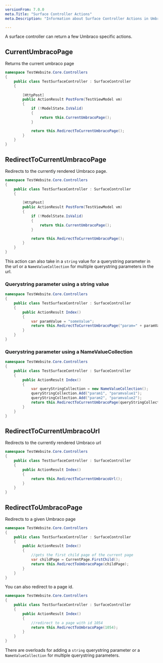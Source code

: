 ```yaml
---
versionFrom: 7.0.0
meta.Title: "Surface Controller Actions"
meta.Description: "Information about Surface Controller Actions in Umbraco"

---
```


A surface controller can return a few Umbraco specific actions. 

## CurrentUmbracoPage

Returns the current umbraco page

```csharp
namespace TestWebsite.Core.Controllers
{
    public class TestSurfaceController : SurfaceController
    {
      
        [HttpPost]
        public ActionResult PostForm(TestViewModel vm)
        {
            if (!ModelState.IsValid)
            {
                return this.CurrentUmbracoPage();
            }

            return this.RedirectToCurrentUmbracoPage();
        }
    }
}
```

## RedirectToCurrentUmbracoPage

Redirects to the currently rendered Umbraco page.

```csharp
namespace TestWebsite.Core.Controllers
{
    public class TestSurfaceController : SurfaceController
    {
      
        [HttpPost]
        public ActionResult PostForm(TestViewModel vm)
        {
            if (!ModelState.IsValid)
            {
                return this.CurrentUmbracoPage();
            }

            return this.RedirectToCurrentUmbracoPage();
        }
    }
}
```
This action can also take in a `string` value for a querystring parameter in the url or a `NameValueCollection` for multiple querystring parameters in the url.

### Querystring parameter using a string value

```csharp
namespace TestWebsite.Core.Controllers
{
    public class TestSurfaceController : SurfaceController
    {
        public ActionResult Index()
        {
            var paramValue = "someValue";
            return this.RedirectToCurrentUmbracoPage("param=" + paramValue);
        }
    }
}
```
### Querystring parameter using a NameValueCollection

```csharp
namespace TestWebsite.Core.Controllers
{
    public class TestSurfaceController : SurfaceController
    {
        public ActionResult Index()
        {
            var queryStringCollection = new NameValueCollection();
            queryStringCollection.Add("param1", "paramvalue1");
            queryStringCollection.Add("param2", "paramvalue2");
            return this.RedirectToCurrentUmbracoPage(queryStringCollection);
        }
    }
}
```

## RedirectToCurrentUmbracoUrl

Redirects to the currently rendered Umbraco url

```csharp
namespace TestWebsite.Core.Controllers
{
    public class TestSurfaceController : SurfaceController
    {
        public ActionResult Index()
        {
            return this.RedirectToCurrentUmbracoUrl();
        }
    }
}
```

## RedirectToUmbracoPage

Redirects to a given Umbraco page

```csharp
namespace TestWebsite.Core.Controllers
{
    public class TestSurfaceController : SurfaceController
    {
        public ActionResult Index()
        {
            //gets the first child page of the current page
            var childPage = CurrentPage.FirstChild();
            return this.RedirectToUmbracoPage(childPage);
        }
    }
}
```

You can also redirect to a page id.

```csharp
namespace TestWebsite.Core.Controllers
{
    public class TestSurfaceController : SurfaceController
    {
        public ActionResult Index()
        {
            //redirect to a page with id 1054
            return this.RedirectToUmbracoPage(1054);
        }
    }
}
```

There are overloads for adding a `string` querystring parameter or a `NameValueCollection` for multiple querystring parameters.